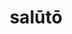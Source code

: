 ---
title: salūtō
meaning: to greet
ch: 7
pos: verb
secondppstem: salūt
infend: āre
infhyph: -āre
conjugation: first
---